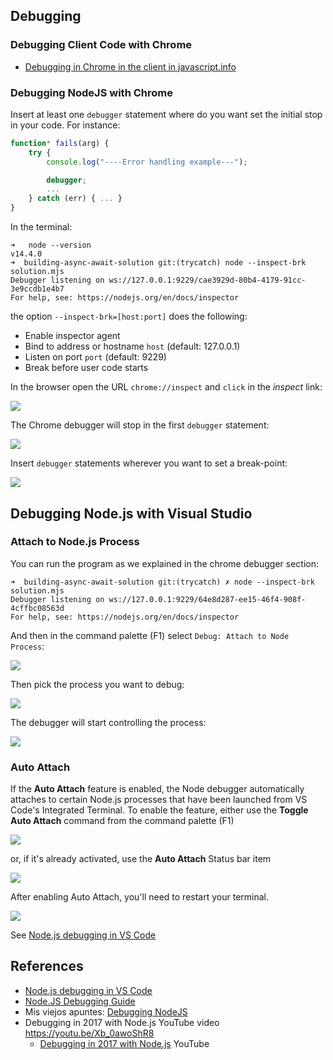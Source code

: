 ---
---
## Debugging 

### Debugging Client Code with Chrome

* [Debugging in Chrome in the client in javascript.info](https://javascript.info/debugging-chrome)

### Debugging NodeJS with Chrome

Insert at least one `debugger` statement where do you want set the initial stop in your code. For instance:

```js
function* fails(arg) {
    try {
        console.log("----Error handling example---");

        debugger;
        ...
    } catch (err) { ... }
}
```

In the terminal:

```
➜   node --version
v14.4.0
➜  building-async-await-solution git:(trycatch) node --inspect-brk solution.mjs 
Debugger listening on ws://127.0.0.1:9229/cae3929d-80b4-4179-91cc-3e9ccdb1e4b7
For help, see: https://nodejs.org/en/docs/inspector
```

the option `--inspect-brk=[host:port]` does the following:

* Enable inspector agent
* Bind to address or hostname `host` (default: 127.0.0.1)
* Listen on port `port` (default: 9229)
* Break before user code starts

In the browser open the URL `chrome://inspect` and `click` in the *inspect* link:

![](/images/chrome-debugging-nodejs-inspect.jpg)

The Chrome debugger will stop in the first `debugger` statement:

![](/images/chrome-debugging-nodejs-debug-statements.png)

Insert `debugger` statements wherever you want to set a break-point:

![]({{site.baseurl}}/assets/images/chrome-debugging-nodejs-debug-statements.png)

## Debugging Node.js with Visual Studio

### Attach to Node.js Process

You can  run the program as we explained in the chrome debugger section:

```
➜  building-async-await-solution git:(trycatch) ✗ node --inspect-brk solution.mjs
Debugger listening on ws://127.0.0.1:9229/64e8d287-ee15-46f4-908f-4cffbc08563d
For help, see: https://nodejs.org/en/docs/inspector
```
And then in the command palette (F1) select `Debug: Attach to Node Process`:

![](/images/attach-to-node-process.png)

Then pick the process you want to debug:

![](/images/pick-the-node-process.png)

The debugger will start controlling the process:

![](/images/node-process-debugging.png)


### Auto Attach

If the <strong>Auto Attach</strong> feature is enabled, the Node debugger automatically attaches to certain Node.js processes that have been launched from VS Code's Integrated Terminal. To enable the feature, either use the <strong>Toggle Auto Attach</strong> command from the command palette (<span class="keybinding">F1</span>) 

![](/images/auto-attach.png)

or, if it's already activated, use the <strong>Auto Attach</strong> Status bar item

![](/images/auto-attach-status-bar-item.png)

After enabling Auto Attach, you'll need to restart your terminal. 

![](https://code.visualstudio.com/assets/docs/nodejs/nodejs-debugging/auto-attach.gif)

See [Node.js debugging in VS Code](https://code.visualstudio.com/docs/nodejs/nodejs-debugging)


## References

* [Node.js debugging in VS Code](https://code.visualstudio.com/docs/nodejs/nodejs-debugging)
* [Node.JS Debugging Guide](https://nodejs.org/en/docs/guides/debugging-getting-started/)
* Mis viejos apuntes: [Debugging NodeJS](https://casianorodriguezleon.gitbooks.io/ull-esit-1617/content/apuntes/nodejs/)
* Debugging in 2017 with Node.js YouTube video https://youtu.be/Xb_0awoShR8
    * [Debugging in 2017 with Node.js](https://youtu.be/Xb_0awoShR8) YouTube
